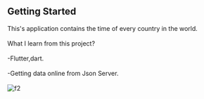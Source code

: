 
## Getting Started

This's application contains the time of every country in the world.
<br></br>
 What I learn from this project?
<br></br>
  -Flutter,dart.
<br></br>
  -Getting data online from Json Server.
<br></br>
![f2](https://user-images.githubusercontent.com/114807981/204652136-db6f6b7b-4ff6-4af3-8f81-78908c9167d8.png)


